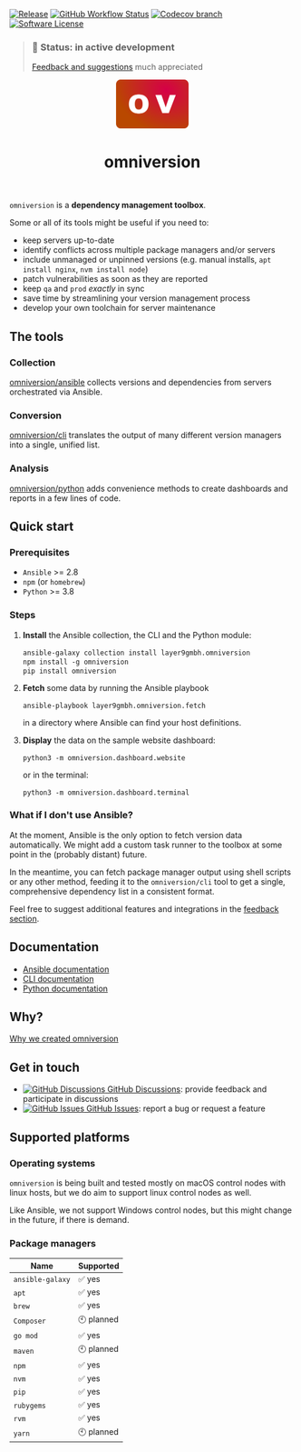 [![Release](https://img.shields.io/github/v/release/omniversion/omniversion-cli.svg?style=for-the-badge)](https://github.com/omniversion/omniversion-cli/releases/latest)
[![GitHub Workflow Status](https://img.shields.io/github/workflow/status/omniversion/omniversion-cli/Upload%20code%20coverage?style=for-the-badge)](https://github.com/omniversion/omniversion-cli/actions?query=workflow%3A%22Upload%20code%20coverage%22)
[![Codecov branch](https://img.shields.io/codecov/c/github/omniversion/omniversion/main.svg?style=for-the-badge&token=X126WJ5IU4)](https://codecov.io/gh/omniversion/omniversion)
[![Software License](https://img.shields.io/badge/license-AGPL--3.0-green.svg?style=for-the-badge)](/LICENSE)


> ### 🚧 **Status: in active development**
> [Feedback and suggestions](https://github.com/omniversion/omniversion/discussions/1) much appreciated


<!--suppress HtmlDeprecatedAttribute -->
<div align="center">
    <img src="docs/assets/omniversion.png" width="128" height="86" alt="omniversion logo" />
    <h1 align="center">omniversion</h1>
    <br />
</div>

`omniversion` is a **dependency management toolbox**.

Some or all of its tools might be useful if you need to:

* keep servers up-to-date
* identify conflicts across multiple package managers and/or servers
* include unmanaged or unpinned versions (e.g. manual installs, `apt install nginx`, `nvm install node`)
* patch vulnerabilities as soon as they are reported
* keep `qa` and `prod` _exactly_ in sync
* save time by streamlining your version management process
* develop your own toolchain for server maintenance

## The tools

### Collection

[omniversion/ansible](ansible) collects versions and dependencies from servers orchestrated via Ansible.

### Conversion

[omniversion/cli](cli) translates the output of many different version managers into a single, unified list.

### Analysis

[omniversion/python](python) adds convenience methods to create dashboards and reports in a few lines of code.

## Quick start

### Prerequisites

* `Ansible` >= 2.8
* `npm` (or `homebrew`)
* `Python` >= 3.8

### Steps

1.  **Install** the Ansible collection, the CLI and the Python module:
    ```shell
    ansible-galaxy collection install layer9gmbh.omniversion
    npm install -g omniversion
    pip install omniversion
    ```


2.  **Fetch** some data by running the Ansible playbook
    ```shell
    ansible-playbook layer9gmbh.omniversion.fetch
    ```
    in a directory where Ansible can find your host definitions.


3.  **Display** the data on the sample website dashboard:
    ```shell
    python3 -m omniversion.dashboard.website
    ```
    or in the terminal:
    ```shell
    python3 -m omniversion.dashboard.terminal
    ```

### What if I don't use Ansible?

At the moment, Ansible is the only option to fetch version data automatically. We might add a custom task runner to the toolbox at some point in the (probably distant) future.

In the meantime, you can fetch package manager output using shell scripts or any other method, feeding it to the `omniversion/cli` tool to get a single, comprehensive dependency list in a consistent format.

Feel free to suggest additional features and integrations in the [feedback section](https://github.com/omniversion/omniversion/discussions/1).

## Documentation

* [Ansible documentation](ansible/README.md)
* [CLI documentation](https://pkg.go.dev/github.com/omniversion/omniversion/cli)
* [Python documentation](https://omniversion.github.io/omniversion/python/omniversion/)

## Why?

[Why we created omniversion](docs/WHY.md)


## Get in touch

- [<img alt="GitHub Discussions" src="https://icongr.am/octicons/heart-fill.svg?color=808080&amp;size=10"/> GitHub Discussions](https://github.com/omniversion/omniversion/discussions/1):
  provide feedback and participate in discussions
- [<img alt="GitHub Issues" src="https://icongr.am/octicons/mark-github.svg?color=808080&amp;size=10"/> GitHub Issues](https://github.com/omniversion/omniversion/issues):
  report a bug or request a feature

## Supported platforms

### Operating systems

`omniversion` is being built and tested mostly on macOS control nodes with linux hosts, but we do aim to support linux control
nodes as well.

Like Ansible, we not support Windows control nodes, but this might change in the future, if there is demand.

### Package managers

| Name             | Supported  |
|------------------|------------|
| `ansible-galaxy` | ✅ yes      |
| `apt`            | ✅ yes      |
| `brew`           | ✅ yes      |
| `Composer`       | 🕙 planned |
| `go mod`         | ✅ yes      |
| `maven`          | 🕙 planned |
| `npm`            | ✅ yes      |
| `nvm`            | ✅ yes      |
| `pip`            | ✅ yes      |
| `rubygems`       | ✅ yes      |
| `rvm`            | ✅ yes      |
| `yarn`           | 🕙 planned |
